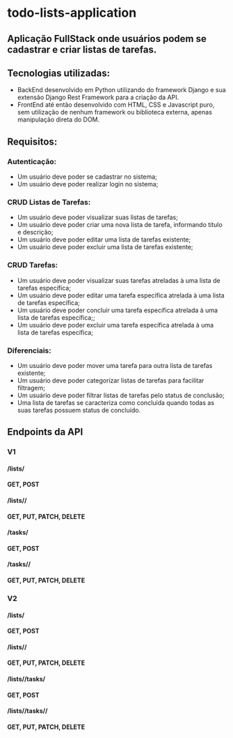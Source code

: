 # todo-lists-application

## Aplicação FullStack onde usuários podem se cadastrar e criar listas de tarefas.


## Tecnologias utilizadas:

- BackEnd desenvolvido em Python utilizando do framework Django e sua extensão Django Rest Framework para a criação da API.
- FrontEnd até então desenvolvido com HTML, CSS e Javascript puro, sem utilização de nenhum framework ou biblioteca externa, apenas manipulação direta do DOM.

## Requisitos:

### Autenticação:

- Um usuário deve poder se cadastrar no sistema;
- Um usuário deve poder realizar login no sistema;

### CRUD Listas de Tarefas:

- Um usuário deve poder visualizar suas listas de tarefas;
- Um usuário deve poder criar uma nova lista de tarefa, informando título e descrição;
- Um usuário deve poder editar uma lista de tarefas existente;
- Um usuário deve poder excluir uma lista de tarefas existente;

### CRUD Tarefas:

- Um usuário deve poder visualizar suas tarefas atreladas à uma lista de tarefas específica;
- Um usuário deve poder editar uma tarefa específica atrelada à uma lista de tarefas específica;
- Um usuário deve poder concluir uma tarefa específica atrelada à uma lista de tarefas específica;;
- Um usuário deve poder excluir uma tarefa específica atrelada à uma lista de tarefas específica;

### Diferenciais:

- Um usuário deve poder mover uma tarefa para outra lista de tarefas existente;
- Um usuário deve poder categorizar listas de tarefas para facilitar filtragem;
- Um usuário deve poder filtrar listas de tarefas pelo status de conclusão;
- Uma lista de tarefas se caracteriza como concluída quando todas as suas tarefas possuem status de concluído.

## Endpoints da API

### V1

#### /lists/
#### GET, POST

#### /lists/<list-id>/
#### GET, PUT, PATCH, DELETE

#### /tasks/
#### GET, POST

#### /tasks/<task-id>/
#### GET, PUT, PATCH, DELETE

### V2

#### /lists/
#### GET, POST

#### /lists/<list-id>/
#### GET, PUT, PATCH, DELETE

#### /lists/<list-id>/tasks/
#### GET, POST

#### /lists/<todo-list-id>/tasks/<task-id>/
#### GET, PUT, PATCH, DELETE

